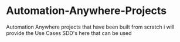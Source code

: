 # Automation-Anywhere-Projects
Automation Anywhere projects that have been built from scratch i will provide the Use Cases SDD's here that can be used
